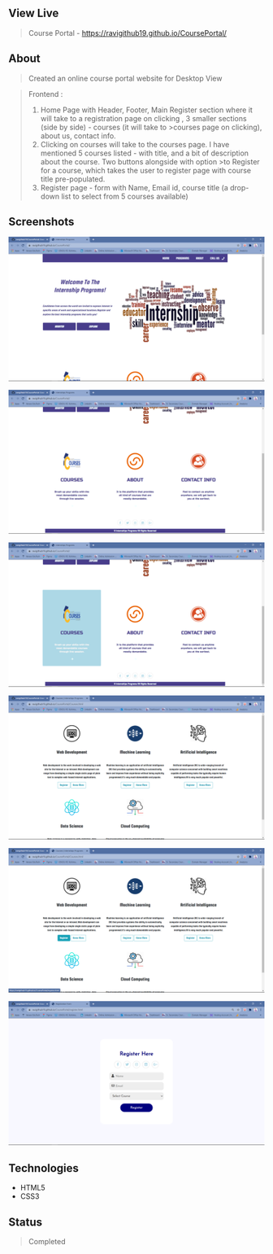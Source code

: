 ## View Live
> Course Portal - https://ravigithub19.github.io/CoursePortal/

## About
> Created an online course portal website for Desktop View

>Frontend :
>1. Home Page with Header, Footer, Main Register section where it will take to a registration page on clicking , 3 smaller sections (side by side) - courses (it will take to >courses page on clicking), about us, contact info.
>2. Clicking on courses will take to the courses page. I have mentioned 5 courses listed - with title, and a bit of description about the course. Two buttons alongside with option >to Register for a course, which takes the user to register page with course title pre-populated.
>3. Register page - form with Name, Email id, course title (a drop-down list to select from 5 courses available)

## Screenshots
![Example screenshot](img/01.png)<br>

![Example screenshot](img/02.png)<br>

![Example screenshot](img/03.png)<br>

![Example screenshot](img/04.png)<br>

![Example screenshot](img/05.png)<br>

![Example screenshot](img/06.png)<br>

## Technologies
* HTML5
* CSS3

## Status
> Completed
